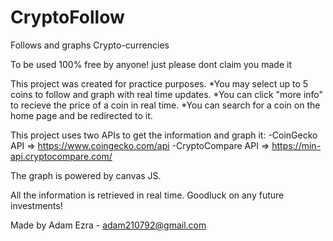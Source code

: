 # CryptoFollow
Follows and graphs Crypto-currencies

To be used 100% free by anyone! just please dont claim you made it

This project was created for practice purposes. 
*You may select up to 5 coins to follow and graph with real time updates. 
*You can click "more info" to recieve the price of a coin in real time. 
*You can search for a coin on the home page and be redirected to it. 

This project uses two APIs to get the information and graph it: 
-CoinGecko API => https://www.coingecko.com/api 
-CryptoCompare API => https://min-api.cryptocompare.com/ 

The graph is powered by canvas JS. 

All the information is retrieved in real time. 
Goodluck on any future investments!

Made by Adam Ezra - adam210792@gmail.com
